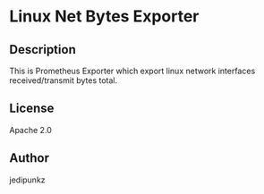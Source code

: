 # Linux Net Bytes Exporter

## Description

This is Prometheus Exporter which export linux network interfaces received/transmit bytes total.

## License

Apache 2.0

## Author

jedipunkz
